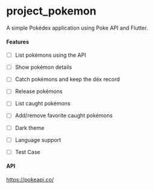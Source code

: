 # project_pokemon

A simple Pokédex application using Poke API and Flutter.


#### Features

- [ ] List pokémons using the API 

- [ ] Show pokémon details

- [ ] Catch pokémons and keep the déx record

- [ ] Release pokémons 

- [ ] List caught pokémons 

- [ ] Add/remove favorite caught pokémons 

- [ ] Dark theme

- [ ] Language support

- [ ] Test Case

#### API

https://pokeapi.co/